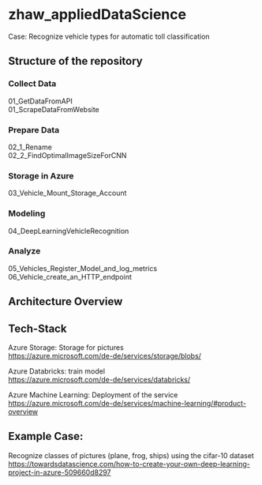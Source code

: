 # zhaw_appliedDataScience
  
Case: Recognize vehicle types for automatic toll classification
## Structure of the repository
### Collect Data
01_GetDataFromAPI  
01_ScrapeDataFromWebsite
### Prepare Data
02_1_Rename  
02_2_FindOptimalImageSizeForCNN
### Storage in Azure
03_Vehicle_Mount_Storage_Account
### Modeling
04_DeepLearningVehicleRecognition
### Analyze
05_Vehicles_Register_Model_and_log_metrics  
06_Vehicle_create_an_HTTP_endpoint
## Architecture Overview


## Tech-Stack

Azure Storage: Storage for pictures  
https://azure.microsoft.com/de-de/services/storage/blobs/

Azure Databricks: train model    
https://azure.microsoft.com/de-de/services/databricks/

Azure Machine Learning: Deployment of the service   
https://azure.microsoft.com/de-de/services/machine-learning/#product-overview


## Example Case:
Recognize classes of pictures (plane, frog, ships) using the cifar-10 dataset  
https://towardsdatascience.com/how-to-create-your-own-deep-learning-project-in-azure-509660d8297
